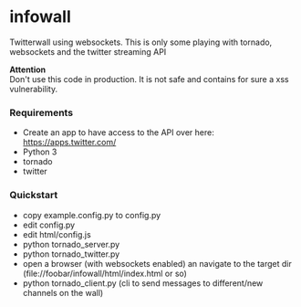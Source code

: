 # infowall


Twitterwall using websockets.
This is only some playing with tornado, websockets and the twitter streaming API

**Attention**  
Don't use this code in production. It is not safe and contains for sure a xss vulnerability.


### Requirements

  * Create an app to have access to the API over here: https://apps.twitter.com/
  * Python 3
  * tornado
  * twitter

### Quickstart
  * copy example.config.py to config.py
  * edit config.py
  * edit html/config.js
  * python tornado_server.py
  * python tornado_twitter.py
  * open a browser (with websockets enabled) an navigate to the target dir (file://foobar/infowall/html/index.html or so)
  * python tornado_client.py (cli to send messages to different/new channels on the wall)
